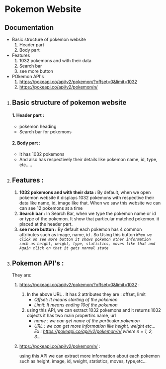   # Pokemon Website

  ## Documentation

  - Basic structure of pokemon website
      1. Header part
      2. Body part
  - Features
      1. 1032 pokemons and with their data
      2. Search bar
      3. see more button 
  - POkemon API's
      1. <https://pokeapi.co/api/v2/pokemon/?offset=0&limit=1032>
      2. <https://pokeapi.co/api/v2/pokemon/n/> 

1. ## Basic structure of pokemon website  

   #### 1. Header part : 

    - pokemon heading
     - Search bar for pokemons

    #### 2. Body part : 

    - It has 1032 pokemons 
    - And also has respectively their details like 
    pokemon name, id, type, etc.....      

2. ## Features :

    1. **1032 pokemons and with their data :** By default,  when we open pokemon website it displays 1032 pokemons with respective their data like name, id, image like that.
    When we saw this website we can can see 12 pokemons at a time 
    2. **Search bar :** In Search Bar, when we type the pokemon name or id or type of the pokemon. It show that particular matched pokemon. it placed at the header part.
    3. **see more button :** By default each pokemon has 4 common attributes such as image, name, id . So Using this button *`When we click on see more button it shows pokemon other information such as height, weight, type, statistics, moves like that and Again click on that it gets normal state`*

3. ## Pokemon API's : 

    They are:
    1. <https://pokeapi.co/api/v2/pokemon/?offset=0&limit=1032> : 

       1. In the above URL . It has 2 attributes they are : offset, limit
          - *Offset: It means starting of the pokemon*
          - *Limit: It means ending 10of the pokemon*
       2. using this API, we can extract 1032 pokemons and it returns 1032 objects it has two main propertirs name, url 
          - *name : we can get name of the particular pokemon*
          - *URL : we can get more information like height, weight etc...
          Ex : <https://pokeapi.co/api/v2/pokemon/n/> where n = 1, 2, 3....*
    2. <https://pokeapi.co/api/v2/pokemon/n/> :

          using this API we can extract more information about each pokemon such as height, image, id, weight, statistics, moves, type,etc...


